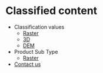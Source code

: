# Classified content

- Classification values
  * [Raster](/classified/raster/classification_table.md)
  * [3D](/classified/3d/classification_table.md)
  * [DEM](/classified/dem/classification_table.md)
- Product Sub Type
  * [Raster](/classified/raster/product_sub_type.md)
- [Contact us](/classified/contact_us.md)